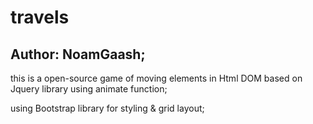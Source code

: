 # travels

## Author: NoamGaash;
 
this is a open-source game of moving elements in Html DOM based on Jquery library using animate function;

using Bootstrap library for styling & grid layout;

